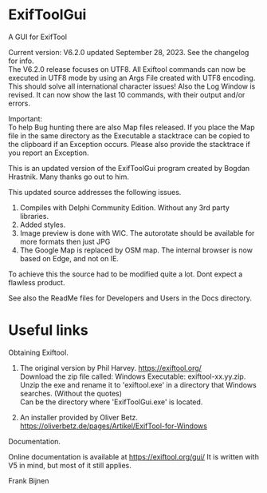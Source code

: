 # ExifToolGui
A GUI for ExifTool

Current version: V6.2.0 updated September 28, 2023. See the changelog for info.<br>
The V6.2.0 release focuses on UTF8. All Exiftool commands can now be executed in UTF8 mode by using an Args File created with UTF8 encoding. This should solve all international character issues!
Also the Log Window is revised. It can now show the last 10 commands, with their output and/or errors.

Important: <br>
To help Bug hunting there are also Map files released. If you place the Map file in the same directory as the Executable
a stacktrace can be copied to the clipboard if an Exception occurs. Please also provide the stacktrace if you report an Exception.

This is an updated version of the ExifToolGui program created by Bogdan Hrastnik. Many thanks go out to him.

This updated source addresses the following issues.

1) Compiles with Delphi Community Edition. Without any 3rd party libraries.
2) Added styles.
3) Image preview is done with WIC. The autorotate should be available for more formats then just JPG
4) The Google Map is replaced by OSM map. The internal browser is now based on Edge, and not on IE.

 To achieve this the source had to be modified quite a lot. Dont expect a flawless product.

 See also the ReadMe files for Developers and Users in the Docs directory.

# Useful links

Obtaining Exiftool.

1) The original version by Phil Harvey. https://exiftool.org/ <br>
   Download the zip file called: Windows Executable: exiftool-xx.yy.zip. <br>
   Unzip the exe and rename it to 'exiftool.exe' in a directory that Windows searches. (Without the quotes) <br>
   Can be the directory where 'ExifToolGui.exe' is located.

2) An installer provided by Oliver Betz. https://oliverbetz.de/pages/Artikel/ExifTool-for-Windows

Documentation.

 Online documentation is available at https://exiftool.org/gui/
 It is written with V5 in mind, but most of it still applies. 


 Frank Bijnen

